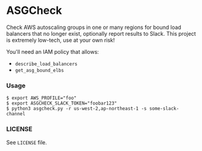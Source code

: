 # ASGCheck

Check AWS autoscaling groups in one or many regions for bound load balancers that no longer exist, optionally report results to Slack. This project is extremely low-tech, use at your own risk!

You'll need an IAM policy that allows:

- `describe_load_balancers`
- `get_asg_bound_elbs`


### Usage

```
$ export AWS_PROFILE="foo"
$ export ASGCHECK_SLACK_TOKEN="foobar123"
$ python3 asgcheck.py -r us-west-2,ap-northeast-1 -s some-slack-channel 
```

### LICENSE

See `LICENSE` file.
